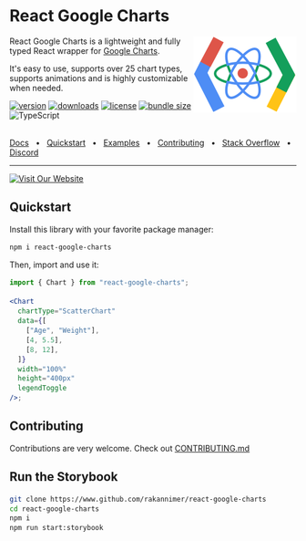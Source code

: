 # React Google Charts

<img align="right" alt="Logo" src="website/static/img/logo.png">

React Google Charts is a lightweight and fully typed React wrapper for [Google Charts](https://developers.google.com/chart/interactive/docs/reference).

It's easy to use, supports over 25 chart types, supports animations and is highly customizable when needed.

[![version](https://img.shields.io/npm/v/react-google-charts.svg)](https://www.npmjs.com/package/react-google-charts)
[![downloads](https://img.shields.io/npm/dm/react-google-charts.svg)](https://www.npmjs.com/package/react-google-charts)
[![license](https://shields.io/badge/license-MIT-green)](http://opensource.org/licenses/MIT)
[![bundle size](https://img.shields.io/bundlephobia/minzip/react-google-charts.svg)](https://bundlephobia.com/result?p=react-google-charts)
![TypeScript](https://img.shields.io/badge/TypeScript-007ACC)

<br />
<a href="https://www.react-google-charts.com/">Docs</a>
<span>&nbsp;&nbsp;•&nbsp;&nbsp;</span>
<a href="https://www.react-google-charts.com/docs/quick-walkthrough">Quickstart</a>
<span>&nbsp;&nbsp;•&nbsp;&nbsp;</span>
<a href="https://www.react-google-charts.com/examples">Examples</a>
<span>&nbsp;&nbsp;•&nbsp;&nbsp;</span>
<a href="#contributing">Contributing</a>
<span>&nbsp;&nbsp;•&nbsp;&nbsp;</span>
<a href="https://stackoverflow.com/questions/tagged/react-google-charts">Stack Overflow</a>
<span>&nbsp;&nbsp;•&nbsp;&nbsp;</span>
<a href="https://discord.gg/nNa2EEgUkS">Discord</a>
<br />
<hr />

[![Visit Our Website](https://img.shields.io/badge/Visit-Website-green?style=for-the-badge)](https://react-google-charts.com)

## Quickstart

Install this library with your favorite package manager:

```bash
npm i react-google-charts
```

Then, import and use it:

```jsx
import { Chart } from "react-google-charts";

<Chart
  chartType="ScatterChart"
  data={[
    ["Age", "Weight"],
    [4, 5.5],
    [8, 12],
  ]}
  width="100%"
  height="400px"
  legendToggle
/>;
```

## Contributing

Contributions are very welcome. Check out [CONTRIBUTING.md](CONTRIBUTING.md)

## Run the Storybook

```bash
git clone https://www.github.com/rakannimer/react-google-charts
cd react-google-charts
npm i
npm run start:storybook
```
